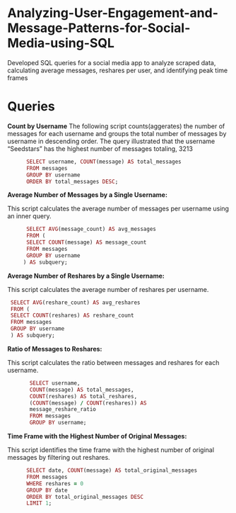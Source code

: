 # Analyzing-User-Engagement-and-Message-Patterns-for-Social-Media-using-SQL
Developed SQL queries for a social media app to analyze scraped data, calculating average messages, reshares per user, and identifying peak time frames


# Queries 

**Count by Username**
The following script counts(aggerates) the number of messages for each username and groups the total number of messages by username in descending order. The query illustrated that the username “Seedstars”  has the highest number of messages totaling, 3213

```ruby
      SELECT username, COUNT(message) AS total_messages
      FROM messages
      GROUP BY username
      ORDER BY total_messages DESC;
```


**Average Number of Messages by a Single Username:**

This script calculates the average number of messages per username using an inner query.

```ruby
      SELECT AVG(message_count) AS avg_messages
      FROM (
      SELECT COUNT(message) AS message_count
      FROM messages
      GROUP BY username
     ) AS subquery;
```

**Average Number of Reshares by a Single Username:**

This script calculates the average number of reshares per username.

   ```ruby 
    SELECT AVG(reshare_count) AS avg_reshares
    FROM (
    SELECT COUNT(reshares) AS reshare_count
    FROM messages
    GROUP BY username
    ) AS subquery;
```


**Ratio of Messages to Reshares:**

This script calculates the ratio between messages and reshares for each username.
       
```ruby 
       SELECT username, 
       COUNT(message) AS total_messages, 
       COUNT(reshares) AS total_reshares,
       (COUNT(message) / COUNT(reshares)) AS 
       message_reshare_ratio
       FROM messages
       GROUP BY username;
```

**Time Frame with the Highest Number of Original Messages:**

This script identifies the time frame with the highest number of original messages by filtering out reshares.

```ruby 
      SELECT date, COUNT(message) AS total_original_messages
      FROM messages
      WHERE reshares = 0
      GROUP BY date
      ORDER BY total_original_messages DESC
      LIMIT 1;
```
